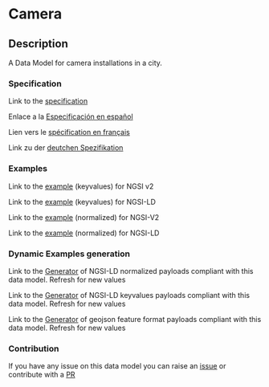 # Camera

## Description 

A Data Model for camera installations in a city.
### Specification

Link to the [specification](https://smart-data-models.github.io/dataModel.Device/Camera/doc/spec.md)

Enlace a la [Especificación en español](https://smart-data-models.github.io/dataModel.Device/Camera/doc/spec_ES.md)

Lien vers le [spécification en français](https://smart-data-models.github.io/dataModel.Device/Camera/doc/spec_FR.md)

Link zu der [deutchen Spezifikation](https://smart-data-models.github.io/dataModel.Device/Camera/doc/spec_DE.md)
### Examples

Link to the [example](https://smart-data-models.github.io/dataModel.Device/Camera/examples/example.json) (keyvalues) for NGSI v2

Link to the [example](https://smart-data-models.github.io/dataModel.Device/Camera/examples/example.jsonld) (keyvalues) for NGSI-LD

Link to the [example](https://smart-data-models.github.io/dataModel.Device/Camera/examples/example-normalized.json) (normalized) for NGSI-V2

Link to the [example](https://smart-data-models.github.io/dataModel.Device/Camera/examples/example-normalized.jsonld) (normalized) for NGSI-LD
### Dynamic Examples generation

Link to the [Generator](https://smartdatamodels.org/extra/ngsi-ld_generator_v0.92.php?schemaUrl=https://raw.githubusercontent.com/smart-data-models/dataModel.Device/master/Camera/schema.json&email=info@smartdatamodels.org) of NGSI-LD normalized payloads compliant with this data model. Refresh for new values

Link to the [Generator](https://smartdatamodels.org/extra/ngsi-ld_generator_keyvalues_v0.92.php?schemaUrl=https://raw.githubusercontent.com/smart-data-models/dataModel.Device/master/Camera/schema.json&email=info@smartdatamodels.org) of NGSI-LD keyvalues payloads compliant with this data model. Refresh for new values

Link to the [Generator](https://smartdatamodels.org/extra/geojson_features_generator_v1.0.php?schemaUrl=https://raw.githubusercontent.com/smart-data-models/dataModel.Device/master/Camera/schema.json&email=info@smartdatamodels.org) of geojson feature format payloads compliant with this data model. Refresh for new values
### Contribution

 If you have any issue on this data model you can raise an [issue](https://github.com/smart-data-models/dataModel.Device/issues)  or contribute with a [PR](https://github.com/smart-data-models/dataModel.Device/pulls)